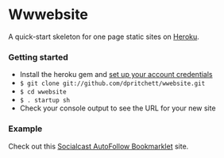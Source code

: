 # Wwwebsite

A quick-start skeleton for one page static sites on [Heroku](http://www.heroku.com).


### Getting started
* Install the heroku gem and [set up your account credentials](http://devcenter.heroku.com/articles/quickstart)
* `$ git clone git://github.com/dpritchett/wwebsite.git`
* `$ cd wwebsite`
* `$ . startup sh`
* Check your console output to see the URL for your new site

### Example
Check out this [Socialcast AutoFollow Bookmarklet](http://socialcast-autofollow.heroku.com) site.